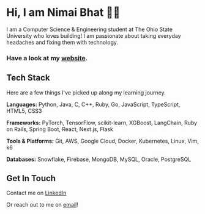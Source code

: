 # Hi, I am Nimai Bhat 👨‍💻
I am a Computer Science & Engineering student at The Ohio State University who loves building! I am passionate about taking everyday headaches and fixing them with technology.

### Have a look at my [website](https://nimaibhat.com/).

## Tech Stack
Here are a few things I've picked up along my learning journey.

**Languages:**
Python, Java, C, C++, Ruby, Go, JavaScript, TypeScript, HTML5, CSS3

**Frameworks:**
PyTorch, TensorFlow, scikit-learn, XGBoost, LangChain, Ruby on Rails, Spring Boot, React, Next.js, Flask

**Tools & Platforms:**
Git, AWS, Google Cloud, Docker, Kubernetes, Linux, Vim, k6

**Databases:**
Snowflake, Firebase, MongoDB, MySQL, Oracle, PostgreSQL

## Get In Touch
Contact me on [LinkedIn](https://in.linkedin.com/in/nimai-bhat)

Or reach out to me on [email](mailto:nimaigbhat@gmail.com)!
